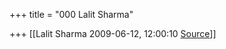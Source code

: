 +++
title = "000 Lalit Sharma"

+++
[[Lalit Sharma	2009-06-12, 12:00:10 [Source](https://groups.google.com/g/bvparishat/c/uVqD099uHb8)]]



